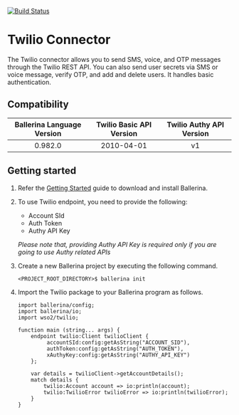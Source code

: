 [![Build Status](https://travis-ci.org/wso2-ballerina/package-twilio.svg?branch=master)](https://travis-ci.org/wso2-ballerina/package-twilio)

# Twilio Connector

The Twilio connector allows you to send SMS, voice, and OTP messages through the Twilio REST API. You can also send
user secrets via SMS or voice message, verify OTP, and add and delete users. It handles basic authentication.

## Compatibility

| Ballerina Language Version  | Twilio Basic API Version | Twilio Authy API Version |
|:---------------------------:|:------------------------:|:------------------------:|
| 0.982.0                     | 2010-04-01               | v1                       |

## Getting started

1.  Refer the [Getting Started](https://ballerina.io/learn/getting-started/) guide to download and install Ballerina.

2.  To use Twilio endpoint, you need to provide the following:

       - Account SId
       - Auth Token
       - Authy API Key

       *Please note that, providing Authy API Key is required only if you are going to use Authy related APIs*

3. Create a new Ballerina project by executing the following command.

	```shell
	<PROJECT_ROOT_DIRECTORY>$ ballerina init
	```

4. Import the Twilio package to your Ballerina program as follows.

	```ballerina
	import ballerina/config;
	import ballerina/io;
    import wso2/twilio;

    function main (string... args) {
        endpoint twilio:Client twilioClient {
             accountSId:config:getAsString("ACCOUNT_SID"),
             authToken:config:getAsString("AUTH_TOKEN"),
             xAuthyKey:config:getAsString("AUTHY_API_KEY")
        };

        var details = twilioClient->getAccountDetails();
        match details {
            twilio:Account account => io:println(account);
            twilio:TwilioError twilioError => io:println(twilioError);
        }
    }
	```

